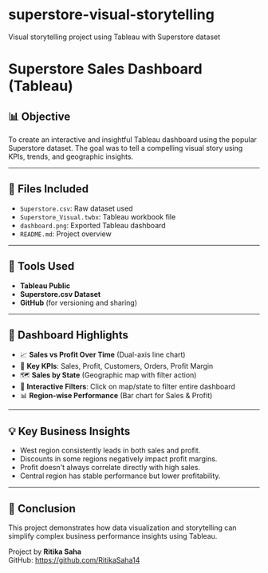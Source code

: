# superstore-visual-storytelling
Visual storytelling project using Tableau with Superstore dataset
# Superstore Sales Dashboard (Tableau)

## 📊 Objective
To create an interactive and insightful Tableau dashboard using the popular Superstore dataset. The goal was to tell a compelling visual story using KPIs, trends, and geographic insights.

---

## 📁 Files Included
- `Superstore.csv`: Raw dataset used
- `Superstore_Visual.twbx`: Tableau workbook file 
- `dashboard.png`: Exported Tableau dashboard
- `README.md`: Project overview

---

## 🔧 Tools Used

- **Tableau Public**
- **Superstore.csv Dataset**
- **GitHub** (for versioning and sharing)

---

## 📌 Dashboard Highlights

- 📈 **Sales vs Profit Over Time** (Dual-axis line chart)
- 🧮 **Key KPIs**: Sales, Profit, Customers, Orders, Profit Margin
- 🗺️ **Sales by State** (Geographic map with filter action)
- 🔀 **Interactive Filters**: Click on map/state to filter entire dashboard
- 📊 **Region-wise Performance** (Bar chart for Sales & Profit)

---

## 💡 Key Business Insights

- West region consistently leads in both sales and profit.
- Discounts in some regions negatively impact profit margins.
- Profit doesn't always correlate directly with high sales.
- Central region has stable performance but lower profitability.

---

## 📌 Conclusion

This project demonstrates how data visualization and storytelling can simplify complex business performance insights using Tableau.



Project by **Ritika Saha**  
GitHub: https://github.com/RitikaSaha14 
